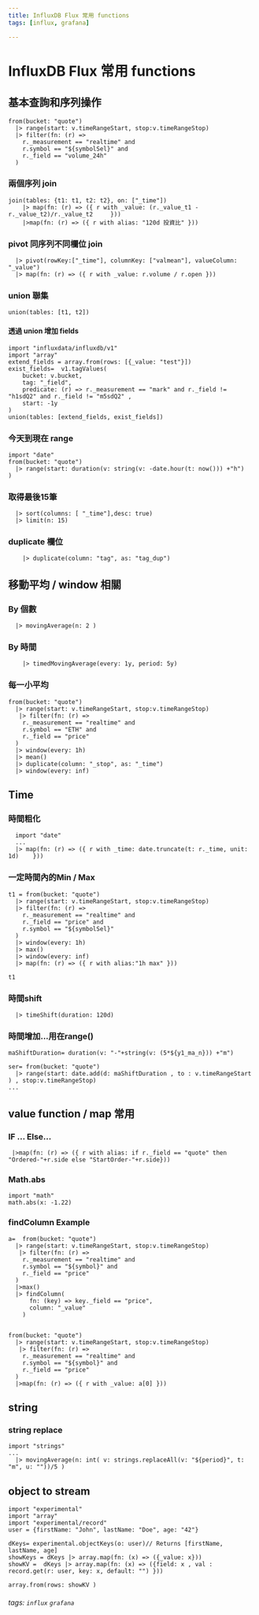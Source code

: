 ```yaml
---
title: InfluxDB Flux 常用 functions
tags: [influx, grafana]

---
```


# InfluxDB Flux 常用 functions

## 基本查詢和序列操作
```javascript=
from(bucket: "quote")
  |> range(start: v.timeRangeStart, stop:v.timeRangeStop)
  |> filter(fn: (r) =>
    r._measurement == "realtime" and
    r.symbol == "${symbolSel}" and
    r._field == "volume_24h"
  )
```

### 兩個序列 join

```javascript=
join(tables: {t1: t1, t2: t2}, on: ["_time"])
    |> map(fn: (r) => ({ r with _value: (r._value_t1 - r._value_t2)/r._value_t2     }))
    |>map(fn: (r) => ({ r with alias: "120d 投資比" }))     
```

### pivot 同序列不同欄位 join

```javascript=
  |> pivot(rowKey:["_time"], columnKey: ["valmean"], valueColumn: "_value")
  |> map(fn: (r) => ({ r with _value: r.volume / r.open }))    
```


### union 聯集

```javascript=
union(tables: [t1, t2])
```

#### 透過 union 增加 fields 
```javascript=
import "influxdata/influxdb/v1"
import "array"
extend_fields = array.from(rows: [{_value: "test"}]) 
exist_fields=  v1.tagValues(
    bucket: v.bucket,
    tag: "_field",
    predicate: (r) => r._measurement == "mark" and r._field != "h1sdQ2" and r._field != "m5sdQ2" ,
    start: -1y
)
union(tables: [extend_fields, exist_fields])

```


### 今天到現在 range
```javascript=
import "date"
from(bucket: "quote")
  |> range(start: duration(v: string(v: -date.hour(t: now())) +"h")   )
```

### 取得最後15筆
```javascript=
  |> sort(columns: [ "_time"],desc: true)
  |> limit(n: 15)  
```

### duplicate 欄位
```javascript=
	|> duplicate(column: "tag", as: "tag_dup")
```



## 移動平均 / window 相關

### By 個數
```javascript=
  |> movingAverage(n: 2 )
```
### By 時間
```javascript=
    |> timedMovingAverage(every: 1y, period: 5y)
```

### 每一小平均

```javascript=
from(bucket: "quote")
  |> range(start: v.timeRangeStart, stop:v.timeRangeStop)
   |> filter(fn: (r) =>
    r._measurement == "realtime" and
    r.symbol == "ETH" and
    r._field == "price"
  )
  |> window(every: 1h)
  |> mean()   
  |> duplicate(column: "_stop", as: "_time")
  |> window(every: inf)
```

## Time

### 時間粗化
```javascript=
  import "date"
  ...
  |> map(fn: (r) => ({ r with _time: date.truncate(t: r._time, unit: 1d)    }))
```

### 一定時間內的Min / Max
```javascript=
t1 = from(bucket: "quote")
  |> range(start: v.timeRangeStart, stop:v.timeRangeStop)
  |> filter(fn: (r) =>
    r._measurement == "realtime" and
    r._field == "price" and
    r.symbol == "${symbolSel}" 
  )
  |> window(every: 1h)
  |> max()   
  |> window(every: inf)
  |> map(fn: (r) => ({ r with alias:"1h max" }))

t1
```

### 時間shift
```javascript=
  |> timeShift(duration: 120d)
```

### 時間增加...用在range()
```javascript=
maShiftDuration= duration(v: "-"+string(v: (5*${y1_ma_n})) +"m")

ser= from(bucket: "quote")
  |> range(start: date.add(d: maShiftDuration , to : v.timeRangeStart  ) , stop:v.timeRangeStop)
...
```

## value function / map 常用
### IF ... Else...
```javascript=
 |>map(fn: (r) => ({ r with alias: if r._field == "quote" then "Ordered-"+r.side else "StartOrder-"+r.side}))   

```

### Math.abs
```javascript=
import "math"
math.abs(x: -1.22)
```

### findColumn Example
```javascript=
a=  from(bucket: "quote")
  |> range(start: v.timeRangeStart, stop:v.timeRangeStop)
   |> filter(fn: (r) =>
    r._measurement == "realtime" and
    r.symbol == "${symbol}" and
    r._field == "price"
  )
  |>max()
  |> findColumn(
      fn: (key) => key._field == "price",
      column: "_value"
    )


from(bucket: "quote")
  |> range(start: v.timeRangeStart, stop:v.timeRangeStop)
   |> filter(fn: (r) =>
    r._measurement == "realtime" and
    r.symbol == "${symbol}" and
    r._field == "price"
  )
  |>map(fn: (r) => ({ r with _value: a[0] }))   
```



## string

### string replace


```javascript=
import "strings"
...
  |> movingAverage(n: int( v: strings.replaceAll(v: "${period}", t: "m", u: ""))/5 )
```

## object to stream
```javascript=
import "experimental"
import "array"
import "experimental/record"
user = {firstName: "John", lastName: "Doe", age: "42"}

dKeys= experimental.objectKeys(o: user)// Returns [firstName, lastName, age]
showKeys = dKeys |> array.map(fn: (x) => ({_value: x}))
showKV =  dKeys |> array.map(fn: (x) => ({field: x , val : record.get(r: user, key: x, default: "") }))

array.from(rows: showKV )
```

###### tags: `influx` `grafana`